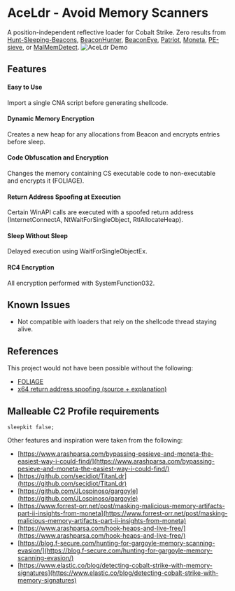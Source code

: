 # AceLdr - Avoid Memory Scanners
A position-independent reflective loader for Cobalt Strike. Zero results from [Hunt-Sleeping-Beacons](https://github.com/thefLink/Hunt-Sleeping-Beacons), [BeaconHunter](https://github.com/3lp4tr0n/BeaconHunter), [BeaconEye](https://github.com/CCob/BeaconEye), [Patriot](https://github.com/joe-desimone/patriot), [Moneta](https://github.com/forrest-orr/moneta), [PE-sieve](https://github.com/hasherezade/pe-sieve), or [MalMemDetect](https://github.com/waldo-irc/MalMemDetect).
![AceLdr Demo](demo.gif)

## Features

#### Easy to Use
Import a single CNA script before generating shellcode.

#### Dynamic Memory Encryption
Creates a new heap for any allocations from Beacon and encrypts entries before sleep.

#### Code Obfuscation and Encryption
Changes the memory containing CS executable code to non-executable and encrypts it (FOLIAGE).

#### Return Address Spoofing at Execution
Certain WinAPI calls are executed with a spoofed return address (InternetConnectA, NtWaitForSingleObject, RtlAllocateHeap).

#### Sleep Without Sleep
Delayed execution using WaitForSingleObjectEx.

#### RC4 Encryption
All encryption performed with SystemFunction032.

## Known Issues
- Not compatible with loaders that rely on the shellcode thread staying alive.

## References
This project would not have been possible without the following:
- [FOLIAGE](https://github.com/secidiot/FOLIAGE)
- [x64 return address spoofing (source + explanation)](https://www.unknowncheats.me/forum/anti-cheat-bypass/268039-x64-return-address-spoofing-source-explanation.html)


## Malleable C2 Profile requirements
    sleepkit false;
    
Other features and inspiration were taken from the following:
- [https://www.arashparsa.com/bypassing-pesieve-and-moneta-the-easiest-way-i-could-find/](https://www.arashparsa.com/bypassing-pesieve-and-moneta-the-easiest-way-i-could-find/)
- [https://github.com/secidiot/TitanLdr](https://github.com/secidiot/TitanLdr)
- [https://github.com/JLospinoso/gargoyle](https://github.com/JLospinoso/gargoyle)
- [https://www.forrest-orr.net/post/masking-malicious-memory-artifacts-part-ii-insights-from-moneta](https://www.forrest-orr.net/post/masking-malicious-memory-artifacts-part-ii-insights-from-moneta)
- [https://www.arashparsa.com/hook-heaps-and-live-free/](https://www.arashparsa.com/hook-heaps-and-live-free/)
- [https://blog.f-secure.com/hunting-for-gargoyle-memory-scanning-evasion/](https://blog.f-secure.com/hunting-for-gargoyle-memory-scanning-evasion/)
- [https://www.elastic.co/blog/detecting-cobalt-strike-with-memory-signatures](https://www.elastic.co/blog/detecting-cobalt-strike-with-memory-signatures)

